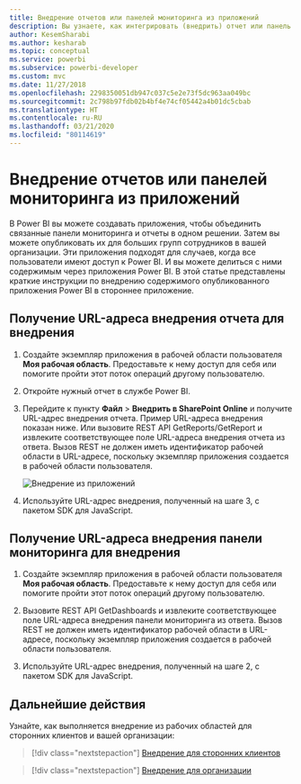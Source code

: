 ```yaml
---
title: Внедрение отчетов или панелей мониторинга из приложений
description: Вы узнаете, как интегрировать (внедрить) отчет или панель мониторинга из приложения Power BI, а не из рабочей области.
author: KesemSharabi
ms.author: kesharab
ms.topic: conceptual
ms.service: powerbi
ms.subservice: powerbi-developer
ms.custom: mvc
ms.date: 11/27/2018
ms.openlocfilehash: 2298350051db947c037c5e2e73f5dc963aa049bc
ms.sourcegitcommit: 2c798b97fdb02b4bf4e74cf05442a4b01dc5cbab
ms.translationtype: HT
ms.contentlocale: ru-RU
ms.lasthandoff: 03/21/2020
ms.locfileid: "80114619"
---
```

# <a name="embed-reports-or-dashboards-from-apps"></a>Внедрение отчетов или панелей мониторинга из приложений

В Power BI вы можете создавать приложения, чтобы объединить связанные панели мониторинга и отчеты в одном решении. Затем вы можете опубликовать их для больших групп сотрудников в вашей организации. Эти приложения подходят для случаев, когда все пользователи имеют доступ к Power BI. И вы можете делиться с ними содержимым через приложения Power BI. В этой статье представлены краткие инструкции по внедрению содержимого опубликованного приложения Power BI в стороннее приложение.

## <a name="grab-a-report-embedurl-for-embedding"></a>Получение URL-адреса внедрения отчета для внедрения

1. Создайте экземпляр приложения в рабочей области пользователя **Моя рабочая область**. Предоставьте к нему доступ для себя или помогите пройти этот поток операций другому пользователю.

2. Откройте нужный отчет в службе Power BI.

3. Перейдите к пункту **Файл** > **Внедрить в SharePoint Online** и получите URL-адрес внедрения отчета. Пример URL-адреса внедрения показан ниже. Или вызовите REST API GetReports/GetReport и извлеките соответствующее поле URL-адреса внедрения отчета из ответа. Вызов REST не должен иметь идентификатор рабочей области в URL-адресе, поскольку экземпляр приложения создается в рабочей области пользователя.

    ![Внедрение из приложений](media/embed-from-apps/embed-from-app.png)

4. Используйте URL-адрес внедрения, полученный на шаге 3, с пакетом SDK для JavaScript.

## <a name="grab-a-dashboard-embedurl-for-embedding"></a>Получение URL-адреса внедрения панели мониторинга для внедрения

1. Создайте экземпляр приложения в рабочей области пользователя **Моя рабочая область**. Предоставьте к нему доступ для себя или помогите пройти этот поток операций другому пользователю.

2. Вызовите REST API GetDashboards и извлеките соответствующее поле URL-адреса внедрения панели мониторинга из ответа. Вызов REST не должен иметь идентификатор рабочей области в URL-адресе, поскольку экземпляр приложения создается в рабочей области пользователя.

3. Используйте URL-адрес внедрения, полученный на шаге 2, с пакетом SDK для JavaScript.

## <a name="next-steps"></a>Дальнейшие действия

Узнайте, как выполняется внедрение из рабочих областей для сторонних клиентов и вашей организации:

> [!div class="nextstepaction"]
>[Внедрение для сторонних клиентов](embed-sample-for-customers.md)

> [!div class="nextstepaction"]
>[Внедрение для организации](embed-sample-for-your-organization.md)
